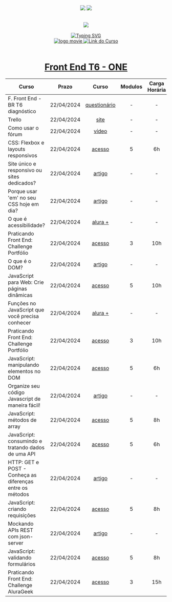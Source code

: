 <div align=center>
    <a href="https://github.com/Amanda-ribeiiro/ONE-T6/blob/main/L%C3%B3gica%20de%20Programa%C3%A7%C3%A3o/L%C3%B3gica%20de%20Programa%C3%A7%C3%A3o/HTML%20e%20CSS%20ambientes%20de%20desenvolvimento%20estrutura%20de%20arquivos%20e%20tags/README.md"><img src="https://img.shields.io/badge/Idioma-Portugu%C3%AAs-green"></a>
    <a href="https://github.com/Amanda-ribeiiro/ONE-T6/blob/main/L%C3%B3gica%20de%20Programa%C3%A7%C3%A3o/L%C3%B3gica%20de%20Programa%C3%A7%C3%A3o/HTML%20e%20CSS%20ambientes%20de%20desenvolvimento%20estrutura%20de%20arquivos%20e%20tags/README.en.md"><img src="https://img.shields.io/badge/Language-English-blue"></a>
</div>

<br>
<br>

<div align=center>
    <a href="https://cursos.alura.com.br/formacao-fase-selecao-one6" target="_blank">
        <img align="center"  src="https://github.com/Amanda-ribeiiro/ONE-T6/assets/108890154/6c5ed157-93cb-4487-85cc-075f06bf27c5">
    </a>
</div>

<br>

<div align=center>
  <a href="https://git.io/typing-svg"><img src="https://readme-typing-svg.herokuapp.com?font=Fira+Code&weight=700&size=27&pause=1000&color=5865F2&random=false&width=435&lines=Oracle+Next+Education+-+T6" alt="Typing SVG" />
  </a>
</div>


<div align="center">
    <a href="https://cursos.alura.com.br/dashboard" target="_blank">
        <img src="https://img.shields.io/badge/▶-2a2a2a?style=for-the-badge&logo=movie&logoColor=2a2a2a" target="_blank" alt="logo movie" />
        <img src="https://img.shields.io/badge/Acessar%20o%20Curso%20na%20Plataforma-DE8B36?style=for-the-badge" target="_blank" alt="Link do Curso" />
    </a>
</div>

<br>

<div align="center">
  <h1><a href="https://cursos.alura.com.br/formacao-front-end-turma6-one">Front End T6 - ONE</a></h1>
      <table align="center">
        <thead>
          <tr>
            <th>Curso</th>
            <th>Prazo</th>
            <th>Curso</th>
            <th>Modulos</th>
            <th>Carga Horária</th>
            <th>Certificado</th>
          </tr>
        </thead>
        <tbody>
          <tr>
            <td>F. Front End - BR T6 diagnóstico</td>
            <td align=center>22/04/2024</td>
            <td align="center"><a href="https://grupocaelum.typeform.com/to/mIoncm80?typeform-source=www.google.com" target="_blank">questionário</a></td>
            <td align="center">-</td>
            <td align="center">-</td>
            <td align="center">-</td>
          </tr>
          <tr>
            <td>Trello</td>
            <td align=center>22/04/2024</td>
            <td align="center"><a href="https://trello.com/b/YMpwHbfu" target="_blank">site</a></td>
            <td align="center">-</td>
            <td align="center">-</td>
            <td align="center">-</td>
          </tr>
          <td>Como usar o fórum</td>
            <td align=center>22/04/2024</td>
            <td align="center"><a href="https://www.youtube.com/watch?v=VljI7NbyVHE" target="_blank">vídeo</a></td>
            <td align="center">-</td>
            <td align="center">-</td>
            <td align="center">-</td>
          </tr>
          <tr>
            <td>CSS: Flexbox e layouts responsivos</td>
            <td align=center>22/04/2024</td>
            <td align="center"><a href="https://cursos.alura.com.br/course/css-flexbox-layouts-responsivos" target="_blank">acesso</a></td>
            <td align="center">5</td>
            <td align="center">6h</td>
            <td align="center">
                <a href="https://cursos.alura.com.br/certificate/amanda-ribeiro98/css-flexbox-layouts-responsivos" target="_blank">
                    <img align="center" alt="Certificado: " src="https://img.shields.io/badge/Certificado-A435F0?style=for-the-badge&link=https://cursos.alura.com.br/certificate/amanda-ribeiro98/css-flexbox-layouts-responsivos">
                </a>
            </td>
          </tr>
          <tr>
            <td>Site único e responsivo ou sites dedicados?</td>
            <td align=center>22/04/2024</td>
            <td align="center"><a href="https://www.alura.com.br/artigos/site-unico-e-responsivo-ou-sites-dedicados?_gl=1*1uuxsb6*_ga*MjA2MTQxMDE1MS4xNjg1MDQyNjc1*_ga_1EPWSW3PCS*MTcxMjY5ODMxNS44My4xLjE3MTI2OTk4ODcuMC4wLjA.*_fplc*aG13T0p1bDFWT0JicTZRWkJKT3BMQkt4SmVJb0x2OWxwenZ0cSUyRlh1Y3M1TkpKRWRueDVtNWdBM1Y2RzBGJTJGR3g5MkhYTG43TnlKek8lMkJXbGQyb2ZHQTd2SER2UnhGWDJvVjRVYlZ5bnJFMFlXbzhjYzBqVjNycjYyNVRtJTJCcVElM0QlM0Q." target="_blank">artigo</a></td>
            <td align="center">-</td>
            <td align="center">-</td>
            <td align="center">-</td>
          </tr>
          <tr>
            <td>Porque usar 'em' no seu CSS hoje em dia?</td>
            <td align=center>22/04/2024</td>
            <td align="center"><a href="https://www.alura.com.br/artigos/porque-usar-em-no-seu-css-hoje-em-dia" target="_blank">artigo</a></td>
            <td align="center">-</td>
            <td align="center">-</td>
            <td align="center">-</td>
          </tr>
          <tr>
            <td>O que é acessibilidade?</td>
            <td align=center>22/04/2024</td>
            <td align="center"><a href="https://cursos.alura.com.br/extra/alura-mais/o-que-e-acessibilidade--c227" target="_blank">alura +</a></td>
            <td align="center">-</td>
            <td align="center">-</td>
            <td align="center">-</td>
          </tr>
          <tr>
            <td>Praticando Front End: Challenge Portfólio</td>
            <td align=center>22/04/2024</td>
            <td align="center"><a href="https://cursos.alura.com.br/course/challenge-front-end-portfolio" target="_blank">acesso</a></td>
            <td align="center">3</td>
            <td align="center">10h</td>
            <td align="center">
                <a href="" target="_blank">
                    <img align="center" alt="Certificado: " src="https://img.shields.io/badge/Certificado-A435F0?style=for-the-badge&link=">
                </a>
            </td>
          </tr>
          <tr>
            <td>O que é o DOM?</td>
            <td align=center>22/04/2024</td>
            <td align="center"><a href="https://www.alura.com.br/artigos/o-que-e-o-dom?_gl=1*c7uw86*_ga*MjA2MTQxMDE1MS4xNjg1MDQyNjc1*_ga_1EPWSW3PCS*MTcxMjY5ODMxNS44My4xLjE3MTI3MDA5ODAuMC4wLjA.*_fplc*aG13T0p1bDFWT0JicTZRWkJKT3BMQkt4SmVJb0x2OWxwenZ0cSUyRlh1Y3M1TkpKRWRueDVtNWdBM1Y2RzBGJTJGR3g5MkhYTG43TnlKek8lMkJXbGQyb2ZHQTd2SER2UnhGWDJvVjRVYlZ5bnJFMFlXbzhjYzBqVjNycjYyNVRtJTJCcVElM0QlM0Q.#:~:text=A%2520tradu%25C3%25A7%25C3%25A3o%2520do%2520acr%25C3%25B4nimo%2520ingl%25C3%25AAs,modelagem%2520de%2520todo%2520o%2520HTML.s" target="_blank">artigo</a></td>
            <td align="center">-</td>
            <td align="center">-</td>
            <td align="center">-</td>
          </tr>
          <tr>
            <td>JavaScript para Web: Crie páginas dinâmicas</td>
            <td align=center>22/04/2024</td>
            <td align="center"><a href="https://cursos.alura.com.br/course/javascript-web-paginas-dinamicas" target="_blank">acesso</a></td>
            <td align="center">5</td>
            <td align="center">10h</td>
            <td align="center">
                <a href="" target="_blank">
                    <img align="center" alt="Certificado: " src="https://img.shields.io/badge/Certificado-A435F0?style=for-the-badge&link=">
                </a>
            </td>
          </tr>
          <tr>
            <td>Funções no JavaScript que você precisa conhecer</td>
            <td align=center>22/04/2024</td>
            <td align="center"><a href="https://cursos.alura.com.br/extra/alura-mais/funcoes-no-javascript-que-voce-precisa-conhecer-c1503" target="_blank">alura +</a></td>
            <td align="center">-</td>
            <td align="center">-</td>
            <td align="center">-</td>
          </tr>
          <tr>
            <td>Praticando Front End: Challenge Portfólio</td>
            <td align=center>22/04/2024</td>
            <td align="center"><a href="https://cursos.alura.com.br/course/challenge-front-end-portfolio" target="_blank">acesso</a></td>
            <td align="center">3</td>
            <td align="center">10h</td>
            <td align="center">
                <a href="" target="_blank">
                    <img align="center" alt="Certificado: " src="https://img.shields.io/badge/Certificado-A435F0?style=for-the-badge&link=">
                </a>
            </td>
          </tr>
          <tr>
            <td>JavaScript: manipulando elementos no DOM</td>
            <td align=center>22/04/2024</td>
            <td align="center"><a href="https://cursos.alura.com.br/course/javascript-manipulando-elementos-dom" target="_blank">acesso</a></td>
            <td align="center">5</td>
            <td align="center">6h</td>
            <td align="center">
                <a href="" target="_blank">
                    <img align="center" alt="Certificado: " src="https://img.shields.io/badge/Certificado-A435F0?style=for-the-badge&link=">
                </a>
            </td>
          </tr>
          <tr>
            <td>Organize seu código Javascript de maneira fácil!</td>
            <td align=center>22/04/2024</td>
            <td align="center"><a href="https://www.alura.com.br/artigos/organize-seu-codigo-javascript-de-maneira-facil" target="_blank">artigo</a></td>
            <td align="center">-</td>
            <td align="center">-</td>
            <td align="center">-</td>
          </tr>
          <tr>
            <td>JavaScript: métodos de array</td>
            <td align=center>22/04/2024</td>
            <td align="center"><a href="https://cursos.alura.com.br/course/javascript-metodos-array" target="_blank">acesso</a></td>
            <td align="center">5</td>
            <td align="center">8h</td>
            <td align="center">
                <a href="" target="_blank">
                    <img align="center" alt="Certificado: " src="https://img.shields.io/badge/Certificado-A435F0?style=for-the-badge&link=">
                </a>
            </td>
          </tr>
          <tr>
            <td>JavaScript: consumindo e tratando dados de uma API</td>
            <td align=center>22/04/2024</td>
            <td align="center"><a href="https://cursos.alura.com.br/course/java-script-consumindo-tratando-dados-de-uma-api" target="_blank">acesso</a></td>
            <td align="center">5</td>
            <td align="center">6h</td>
            <td align="center">
                <a href="" target="_blank">
                    <img align="center" alt="Certificado: " src="https://img.shields.io/badge/Certificado-A435F0?style=for-the-badge&link=">
                </a>
            </td>
          </tr>
          <tr>
            <td>HTTP: GET e POST - Conheça as diferenças entre os métodos</td>
            <td align=center>22/04/2024</td>
            <td align="center"><a href="https://www.alura.com.br/artigos/diferencas-entre-get-e-post?_gl=1*gpg1de*_ga*MjA2MTQxMDE1MS4xNjg1MDQyNjc1*_ga_1EPWSW3PCS*MTcxMjY5ODMxNS44My4xLjE3MTI3MDA4NDUuMC4wLjA.*_fplc*aG13T0p1bDFWT0JicTZRWkJKT3BMQkt4SmVJb0x2OWxwenZ0cSUyRlh1Y3M1TkpKRWRueDVtNWdBM1Y2RzBGJTJGR3g5MkhYTG43TnlKek8lMkJXbGQyb2ZHQTd2SER2UnhGWDJvVjRVYlZ5bnJFMFlXbzhjYzBqVjNycjYyNVRtJTJCcVElM0QlM0Q." target="_blank">artigo</a></td>
            <td align="center">-</td>
            <td align="center">-</td>
            <td align="center">-</td>
          </tr>
          <tr>
            <td>JavaScript: criando requisições</td>
            <td align=center>22/04/2024</td>
            <td align="center"><a href="https://cursos.alura.com.br/course/javascript-criando-requisicoes" target="_blank">acesso</a></td>
            <td align="center">5</td>
            <td align="center">8h</td>
            <td align="center">
                <a href="" target="_blank">
                    <img align="center" alt="Certificado: " src="https://img.shields.io/badge/Certificado-A435F0?style=for-the-badge&link=">
                </a>
            </td>
          </tr>
          <tr>
            <td>Mockando APIs REST com json-server</td>
            <td align=center>22/04/2024</td>
            <td align="center"><a href="https://www.alura.com.br/artigos/mockando-apis-rest-com-json-server?_gl=1*1iehyxg*_ga*MjA2MTQxMDE1MS4xNjg1MDQyNjc1*_ga_1EPWSW3PCS*MTcxMjY5ODMxNS44My4xLjE3MTI3MDA4MTcuMC4wLjA.*_fplc*aG13T0p1bDFWT0JicTZRWkJKT3BMQkt4SmVJb0x2OWxwenZ0cSUyRlh1Y3M1TkpKRWRueDVtNWdBM1Y2RzBGJTJGR3g5MkhYTG43TnlKek8lMkJXbGQyb2ZHQTd2SER2UnhGWDJvVjRVYlZ5bnJFMFlXbzhjYzBqVjNycjYyNVRtJTJCcVElM0QlM0Q." target="_blank">artigo</a></td>
            <td align="center">-</td>
            <td align="center">-</td>
            <td align="center">-</td>
          </tr>
          <tr>
            <td>JavaScript: validando formulários</td>
            <td align=center>22/04/2024</td>
            <td align="center"><a href="https://cursos.alura.com.br/course/javascript-validando-formularios" target="_blank">acesso</a></td>
            <td align="center">5</td>
            <td align="center">8h</td>
            <td align="center">
                <a href="" target="_blank">
                    <img align="center" alt="Certificado: " src="https://img.shields.io/badge/Certificado-A435F0?style=for-the-badge&link=">
                </a>
            </td>
          </tr>
          <tr>
            <td>Praticando Front End: Challenge AluraGeek</td>
            <td align=center>22/04/2024</td>
            <td align="center"><a href="https://cursos.alura.com.br/course/praticando-front-end-challenge-alurageek" target="_blank">acesso</a></td>
            <td align="center">3</td>
            <td align="center">15h</td>
            <td align="center">
                <a href="" target="_blank">
                    <img align="center" alt="Certificado: " src="https://img.shields.io/badge/Certificado-A435F0?style=for-the-badge&link=">
                </a>
            </td>
          </tr>
        </tbody>
      </table>  
</div>




